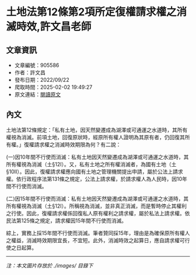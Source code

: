 # 土地法第12條第2項所定復權請求權之消滅時效,許文昌老師

## 文章資訊
- 文章編號：905586
- 作者：許文昌
- 發布日期：2022/09/22
- 爬取時間：2025-02-02 19:49:27
- 原文連結：[閱讀原文](https://real-estate.get.com.tw/Columns/detail.aspx?no=905586)

## 內文
土地法第12條規定：「私有土地，因天然變遷成為湖澤或可通運之水道時，其所有權視為消滅。前項土地，回復原狀時，經原所有權人證明為其原有者，仍回復其所有權。」復權請求權之消滅時效期限為何？有二說：

(一)因10年間不行使而消滅：私有土地因天然變遷成為湖澤或可通運之水道時，其所有權視為消滅（土§12I）。又，私有土地之所有權消滅者，為國有土地（土§10II）。因此，復權請求權應向國有土地之管理機關提出申請，屬於公法上請求權。依行政程序法第131條之規定，公法上請求權，於請求權人為人民時，因10年間不行使而消滅。

(二)因15年間不行使而消滅：私有土地因天然變遷成為湖澤或可通運之水道時，其所有權視為消滅（土§12I）。所稱視為消滅，並非真正消滅，而是暫時停止其權利之行使。因此，復權請求權係回復私人原有權利之請求權，屬於私法上請求權。依民法第125條之規定，請求權因15年間不行使而消滅。

綜上，實務上採15年間不行使而消滅。筆者贊同採15年，理由是為確保原所有權人之權益，消滅時效期限宜長，不宜短。此外，消滅時效之起算日，應自請求權可行使之日起算。

---
*注：本文圖片存放於 ./images/ 目錄下*
